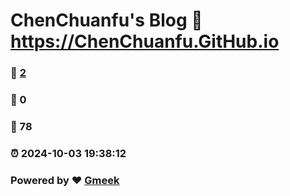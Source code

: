 # ChenChuanfu's Blog :link: https://ChenChuanfu.GitHub.io 
### :page_facing_up: [2](https://ChenChuanfu.GitHub.io/tag.html) 
### :speech_balloon: 0 
### :hibiscus: 78 
### :alarm_clock: 2024-10-03 19:38:12 
### Powered by :heart: [Gmeek](https://github.com/Meekdai/Gmeek)
